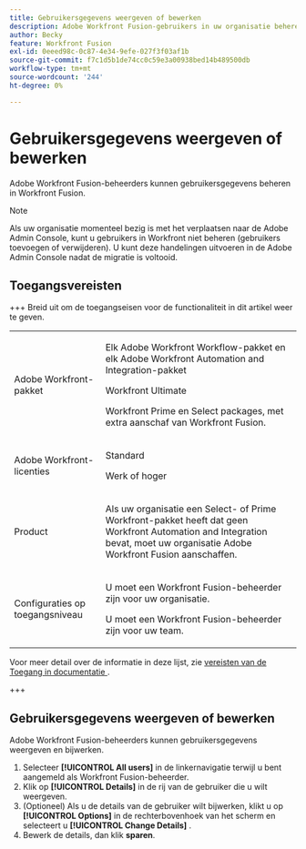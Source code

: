 ```yaml
---
title: Gebruikersgegevens weergeven of bewerken
description: Adobe Workfront Fusion-gebruikers in uw organisatie beheren
author: Becky
feature: Workfront Fusion
exl-id: 0eeed98c-0c87-4e34-9efe-027f3f03af1b
source-git-commit: f7c1d5b1de74cc0c59e3a00938bed14b489500db
workflow-type: tm+mt
source-wordcount: '244'
ht-degree: 0%

---
```


# Gebruikersgegevens weergeven of bewerken

Adobe Workfront Fusion-beheerders kunnen gebruikersgegevens beheren in Workfront Fusion.

>[!NOTE]
>
>Als uw organisatie momenteel bezig is met het verplaatsen naar de Adobe Admin Console, kunt u gebruikers in Workfront niet beheren (gebruikers toevoegen of verwijderen). U kunt deze handelingen uitvoeren in de Adobe Admin Console nadat de migratie is voltooid.

## Toegangsvereisten

+++ Breid uit om de toegangseisen voor de functionaliteit in dit artikel weer te geven.

<table style="table-layout:auto">
 <col> 
 <col> 
 <tbody> 
  <tr> 
   <td role="rowheader">Adobe Workfront-pakket</td> 
   <td> <p>Elk Adobe Workfront Workflow-pakket en elk Adobe Workfront Automation and Integration-pakket</p><p>Workfront Ultimate</p><p>Workfront Prime en Select packages, met extra aanschaf van Workfront Fusion.</p> </td> 
  </tr> 
  <tr data-mc-conditions=""> 
   <td role="rowheader">Adobe Workfront-licenties</td> 
   <td> <p>Standard</p><p>Werk of hoger</p> </td> 
  </tr> 
  <tr> 
   <td role="rowheader">Product</td> 
   <td>
   <p>Als uw organisatie een Select- of Prime Workfront-pakket heeft dat geen Workfront Automation and Integration bevat, moet uw organisatie Adobe Workfront Fusion aanschaffen.</li></ul>
   </td> 
  </tr>
  <tr data-mc-conditions=""> 
   <td role="rowheader">Configuraties op toegangsniveau</td> 
   <td> 
     <p>U moet een Workfront Fusion-beheerder zijn voor uw organisatie.</p>
     <p>U moet een Workfront Fusion-beheerder zijn voor uw team.</p>
   </td> 
  </tr> 
 </tbody> 
</table>

Voor meer detail over de informatie in deze lijst, zie [ vereisten van de Toegang in documentatie ](/help/workfront-fusion/references/licenses-and-roles/access-level-requirements-in-documentation.md).

+++

## Gebruikersgegevens weergeven of bewerken

Adobe Workfront Fusion-beheerders kunnen gebruikersgegevens weergeven en bijwerken.

1. Selecteer **[!UICONTROL All users]** in de linkernavigatie terwijl u bent aangemeld als Workfront Fusion-beheerder.
1. Klik op **[!UICONTROL Details]** in de rij van de gebruiker die u wilt weergeven.
1. (Optioneel) Als u de details van de gebruiker wilt bijwerken, klikt u op **[!UICONTROL Options]** in de rechterbovenhoek van het scherm en selecteert u **[!UICONTROL Change Details]** .
1. Bewerk de details, dan klik **sparen**.
